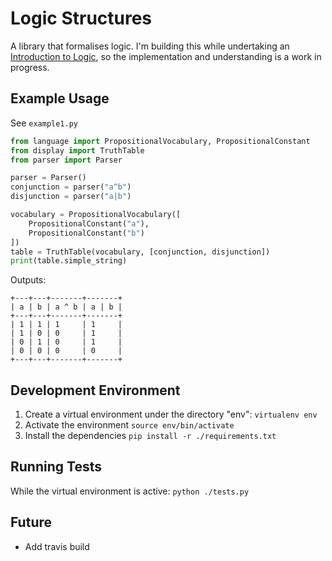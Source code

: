 Logic Structures
================

A library that formalises logic. I'm building this while undertaking an [Introduction to Logic](https://www.coursera.org/course/intrologic), 
so the implementation and understanding is a work in progress.

Example Usage
-------------
See ``` example1.py ```
```python
from language import PropositionalVocabulary, PropositionalConstant
from display import TruthTable
from parser import Parser

parser = Parser()
conjunction = parser("a^b")
disjunction = parser("a|b")

vocabulary = PropositionalVocabulary([
    PropositionalConstant("a"),
    PropositionalConstant("b")
])
table = TruthTable(vocabulary, [conjunction, disjunction])
print(table.simple_string)
```
Outputs:
```
+---+---+-------+-------+
| a | b | a ^ b | a | b |
+---+---+-------+-------+
| 1 | 1 | 1     | 1     |
| 1 | 0 | 0     | 1     |
| 0 | 1 | 0     | 1     |
| 0 | 0 | 0     | 0     |
+---+---+-------+-------+
```

Development Environment
-----------------------
1. Create a virtual environment under the directory "env":
``` virtualenv env ```
2. Activate the environment
``` source env/bin/activate ```
3. Install the dependencies
``` pip install -r ./requirements.txt ```

Running Tests
-------------
While the virtual environment is active:
``` python ./tests.py ```

Future
------
- Add travis build